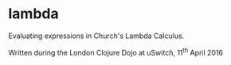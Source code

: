 # lambda

Evaluating expressions in Church's Lambda Calculus.

Written during the London Clojure Dojo at uSwitch, 11<sup>th</sup> April 2016
